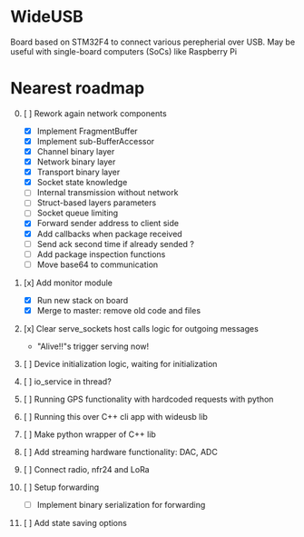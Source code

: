 # WideUSB

Board based on STM32F4 to connect various perepherial over USB. May be useful with single-board computers (SoCs) like Raspberry Pi

Nearest roadmap
=====
0. [ ] Rework again network components
    - [x] Implement FragmentBuffer
    - [x] Implement sub-BufferAccessor 
    - [x] Channel binary layer
    - [x] Network binary layer
    - [x] Transport binary layer
    - [x] Socket state knowledge
    - [ ] Internal transmission without network
    - [ ] Struct-based layers parameters
    - [ ] Socket queue limiting
    - [x] Forward sender address to client side
    - [x] Add callbacks when package received
    - [ ] Send ack second time if already sended ?
    - [ ] Add package inspection functions
    - [ ] Move base64 to communication
    
1. [x] Add monitor module
    - [x] Run new stack on board
    - [x] Merge to master: remove old code and files
    
1. [x] Clear serve_sockets host calls logic for outgoing messages
    - "Alive!!"s trigger serving now!
    
1. [ ] Device initialization logic, waiting for initialization
1. [ ] io_service in thread?
    
1. [ ] Running GPS functionality with hardcoded requests with python
    
2. [ ] Running this over C++ cli app with wideusb lib
3. [ ] Make python wrapper of C++ lib
4. [ ] Add streaming hardware functionality: DAC, ADC
5. [ ] Connect radio, nfr24 and LoRa
6. [ ] Setup forwarding
    - [ ] Implement binary serialization for forwarding 
7. [ ] Add state saving options
